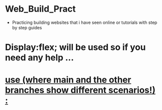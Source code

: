 # Web_Build_Pract
- Practicing building websites that i have seen online or tutorials with step by step guides
# Display:flex; will be used so if you need any help ...
# [use (where main and the other branches show different scenarios!) :](https://github.com/SuperBrain101/flexPractice)

